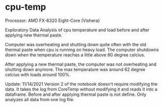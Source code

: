 # cpu-temp

Processor: AMD FX-8320 Eight-Core (Vishera)

Exploratory Data Analysis of cpu temperature and load before and after applying new thermal paste.

Computer was overheating and shutting down quite often with the old thermal paste when cpu is running on heavy load. The computer shutdowns down when the temperature reaches a little above 80 degree celcius.

After applying a new thermal paste, the computer was not overheating and shutting down anymore. The max temperature was around 62 degree celcius with loads around 100%.

Update: 11/14/2021
Version 2 of the notebook doesn't require modifying the data. It takes the log from CoreTemp without modifying it and reads it into a dataframe. Before and after applying thermal paste is not define. Only analyzes all data from one log file.
